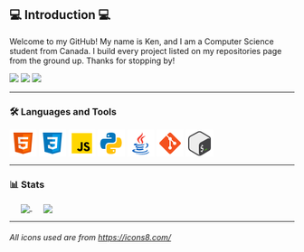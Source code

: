 
## 💻 Introduction 💻
Welcome to my GitHub! My name is Ken, and I am a Computer Science student from Canada. I build every project listed on my repositories page from the ground up. Thanks for stopping by!

<a href="https://www.linkedin.com/in/ken-tabanay/" target="_blank"><img src="https://img.shields.io/badge/LinkedIn-0077B5?style=for-the-badge&logo=linkedin&logoColor=white"/></a> <!--LinkedIn Badge-->
<a href="https://www.linkedin.com/in/ken-tabanay/" target="_blank"><img src="https://img.shields.io/badge/Resume-F40F02?style=for-the-badge&logo=adobeacrobatreader&logoColor=white"/></a> <!--Resume-->
<a href="https://leetcode.com/kennek4/" target="_blank"><img src="https://img.shields.io/badge/-LeetCode-FFA116?style=for-the-badge&logo=LeetCode&logoColor=black"/></a> <!--LeetCode-->

---

### 🛠️ Languages and Tools 
<!-- Languages and Tools I have used and know -->
<a href="" target="_blank"><img align="center" height="48" src="https://github.com/kennek4/kennek4/blob/main/icons/html.png"/></a>
<a href="" target="_blank"><img align="center" height="48" src="https://github.com/kennek4/kennek4/blob/main/icons/css.png"/></a>
<a href="" target="_blank"><img align="center" height="48" src="https://github.com/kennek4/kennek4/blob/main/icons/javascript.png"/></a>
<a href="" target="_blank"><img align="center" height="48" src="https://github.com/kennek4/kennek4/blob/main/icons/python.png"/></a>
<a href="" target="_blank"><img align="center" height="48" src="https://github.com/kennek4/kennek4/blob/main/icons/java.png"/></a>
<a href="" target="_blank"><img align="center" height="48" src="https://github.com/kennek4/kennek4/blob/main/icons/git.png"/></a>
<a href="" target="_blank"><img align="center" height="48" src="https://github.com/kennek4/kennek4/blob/main/icons/bash.png"/></a>

---

###  📊 Stats 
<!-- Daily Streak Stats -->
<a href="https://git.io/streak-stats" target="_blank" style="margin: 20px">
  <img height=200 align="center" src="https://streak-stats.demolab.com?user=kennek4&theme=transparent&date_format=n%2Fj%5B%2FY%5D&mode=daily&card_width=375&hide_longest_streak=true&hide_border=true"/>
</a>

<!-- Most Common Languages Stats -->
<a href="" target="_blank">
  <img height=200 align="center" src="https://github-readme-stats.vercel.app/api/top-langs?username=kennek4&layout=compact&langs_count=8&card_width=320&theme=transparent&hide_border=true"/>
</a>

---
###### *All icons used are from https://icons8.com/* 
